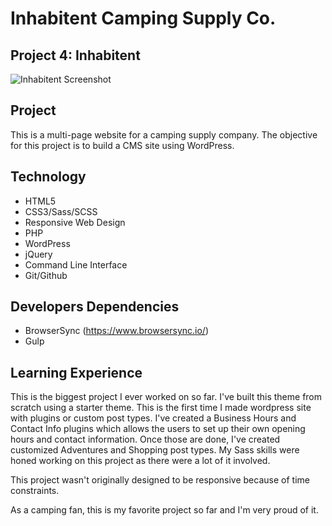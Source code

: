 Inhabitent Camping Supply Co.
======
## Project 4: Inhabitent 
![Inhabitent Screenshot](screenshot.png)
## Project
This is a multi-page website for a camping supply company. The objective for this project is to build a CMS site using WordPress.

## Technology
* HTML5
* CSS3/Sass/SCSS
* Responsive Web Design
* PHP
* WordPress
* jQuery
* Command Line Interface
* Git/Github

## Developers Dependencies
* BrowserSync (https://www.browsersync.io/)
* Gulp


## Learning Experience
This is the biggest project I ever worked on so far. I've built this theme from scratch using a starter theme. This is the first time I made wordpress site with plugins or custom post types. I've created a Business Hours and Contact Info plugins which allows the users to set up their own opening hours and contact information. Once those are done, I've created customized Adventures and Shopping post types. My Sass skills were honed working on this project as there were a lot of it involved.

This project wasn't originally designed to be responsive because of time constraints.

As a camping fan, this is my favorite project so far and I'm very proud of it.
